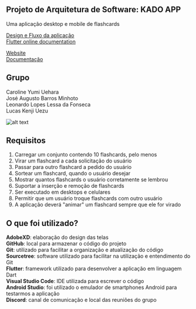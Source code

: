 ## Projeto de Arquitetura de Software: KADO APP
Uma aplicação desktop e mobile de flashcards

[Design e Fluxo da aplicação](https://drive.google.com/drive/folders/1KtFBUvLtwbJCGTYm7PRz12MdVJRx7f4L?usp=sharing)<br/>
[Flutter online documentation](https://flutter.dev/docs)<br/>

[Website](https://josney1223.github.io/flashcard_app/#/)<br />
[Documentação](https://josney1223.github.io/flashcard_doc/)

## Grupo
Caroline Yumi Uehara<br />
José Augusto Barros Minhoto<br />
Leonardo Lopes Lessa da Fonseca<br />
Lucas Kenji Uezu<br />

![alt text](https://media.tenor.com/images/bb3cf989f0523bbc097377be58e7bbd5/tenor.gif)

## Requisitos
1. Carregar um conjunto contendo 10 flashcards, pelo menos
2. Virar um flashcard a cada solicitação do usuário
3. Passar para outro flashcard a pedido do usuário
4. Sortear um flashcard, quando o usuário desejar
5. Mostrar quantos flashcards o usuário corretamente se lembrou
6. Suportar a inserção e remoção de flashcards
7. Ser executado em desktops e celulares
8. Permitir que um usuário troque flashcards com outro usuário
9. A aplicação deverá "animar" um flashcard sempre que ele for virado

## O que foi utilizado?<br />
**AdobeXD**: elaboração do design das telas<br />
**GitHub**: local para armazenar o código do projeto<br />
**Git**: utilizado para facilitar a organização e atualização do código<br />
**Sourcetree**: software utilizado para facilitar na utilização e entendimento do Git<br />
**Flutter**: framework utilizado para desenvolver a aplicação em linguagem Dart<br />
**Visual Studio Code**: IDE utilizada para escrever o código<br />
**Android Studio**: foi utilizado o emulador de smartphones Android para testarmos a aplicação<br />
**Discord**: canal de comunicação e local das reuniões do grupo<br />
